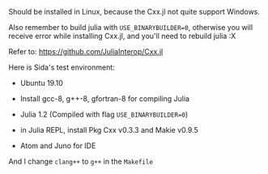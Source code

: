Should be installed in Linux, because the Cxx.jl not quite support Windows. 

Also remember to build julia with `USE_BINARYBUILDER=0`, otherwise you will receive error while installing Cxx.jl, and you'll need to rebuild julia :X

Refer to: https://github.com/JuliaInterop/Cxx.jl

Here is Sida's test environment:

* Ubuntu 19.10

* Install gcc-8, g++-8, gfortran-8 for compiling Julia

* Julia 1.2 (Compiled with flag `USE_BINARYBUILDER=0`)

* in Julia REPL, install Pkg Cxx v0.3.3 and Makie v0.9.5

* Atom and Juno for IDE

And I change `clang++` to `g++` in the `Makefile`
